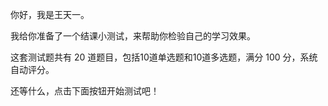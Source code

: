 
你好，我是王天一。

我给你准备了一个结课小测试，来帮助你检验自己的学习效果。

这套测试题共有 20 道题目，包括10道单选题和10道多选题，满分 100 分，系统自动评分。

还等什么，点击下面按钮开始测试吧！

[<img src="https://static001.geekbang.org/resource/image/28/a4/28d1be62669b4f3cc01c36466bf811a4.png" alt="">](http://time.geekbang.org/quiz/intro?act_id=121&amp;exam_id=261)
